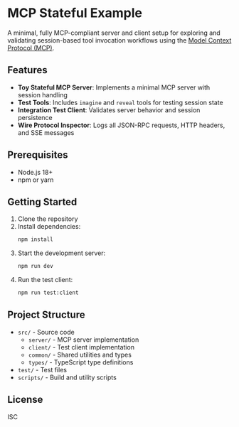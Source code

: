# MCP Stateful Example

A minimal, fully MCP-compliant server and client setup for exploring and validating session-based tool invocation workflows using the [Model Context Protocol (MCP)](https://modelcontext.org).

## Features

- **Toy Stateful MCP Server**: Implements a minimal MCP server with session handling
- **Test Tools**: Includes `imagine` and `reveal` tools for testing session state
- **Integration Test Client**: Validates server behavior and session persistence
- **Wire Protocol Inspector**: Logs all JSON-RPC requests, HTTP headers, and SSE messages

## Prerequisites

- Node.js 18+
- npm or yarn

## Getting Started

1. Clone the repository
2. Install dependencies:
   ```bash
   npm install
   ```
3. Start the development server:
   ```bash
   npm run dev
   ```
4. Run the test client:
   ```bash
   npm run test:client
   ```

## Project Structure

- `src/` - Source code
  - `server/` - MCP server implementation
  - `client/` - Test client implementation
  - `common/` - Shared utilities and types
  - `types/` - TypeScript type definitions
- `test/` - Test files
- `scripts/` - Build and utility scripts

## License

ISC
